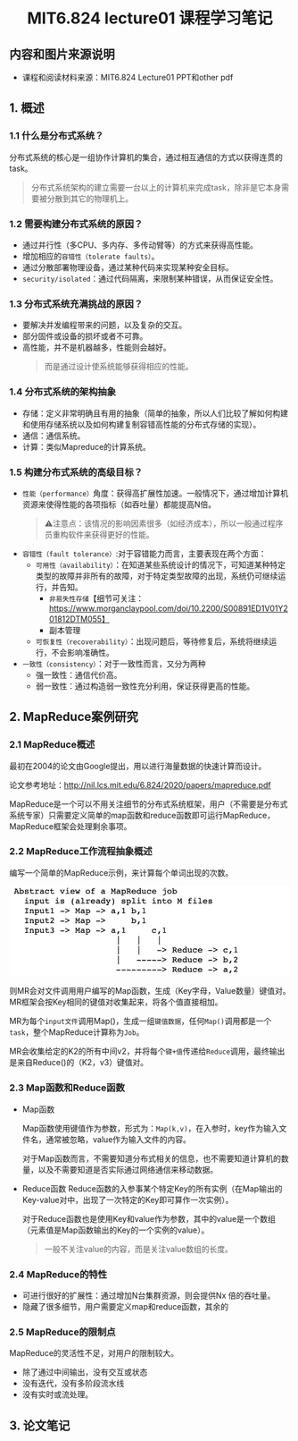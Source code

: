 <h1><center> MIT6.824 lecture01 课程学习笔记</center></h1>

## 内容和图片来源说明
- 课程和阅读材料来源：MIT6.824 Lecture01 PPT和other pdf

## 1. 概述

### 1.1 什么是分布式系统？
分布式系统的核心是一组协作计算机的集合，通过相互通信的方式以获得连贯的task。
>分布式系统架构的建立需要一台以上的计算机来完成task，除非是它本身需要被分散到其它的物理机上。

### 1.2 需要构建分布式系统的原因？
- 通过并行性（多CPU、多内存、多传动臂等）的方式来获得高性能。
- 增加相应的`容错性（tolerate faults）`。
- 通过分散部署物理设备，通过某种代码来实现某种安全目标。
- `security/isolated`：通过代码隔离，来限制某种错误，从而保证安全性。

### 1.3 分布式系统充满挑战的原因？
- 要解决并发编程带来的问题，以及复杂的交互。
- 部分固件或设备的损坏或者不可靠。
- 高性能，并不是机器越多，性能则会越好。
    > 而是通过设计使系统能够获得相应的性能。

### 1.4 分布式系统的架构抽象
- 存储：定义非常明确且有用的抽象（简单的抽象，所以人们比较了解如何构建和使用存储系统以及如何构建复制容错高性能的分布式存储的实现）。
- 通信：通信系统。
- 计算：类似Mapreduce的计算系统。

### 1.5 构建分布式系统的高级目标？
- `性能（performance）`角度：获得高扩展性加速。一般情况下，通过增加计算机资源来使得性能的各项指标（如吞吐量）都能提高N倍。
    > ⚠️注意点：该情况的影响因素很多（如经济成本），所以一般通过程序员重构软件来获得更好的性能。
- `容错性（fault tolerance）`:对于容错能力而言，主要表现在两个方面：
    - `可用性（availability）`：在知道某些系统设计的情况下，可知道某种特定类型的故障并非所有的故障，对于特定类型故障的出现，系统仍可继续运行，并告知。
        - `非易失性存储`【细节可关注：https://www.morganclaypool.com/doi/10.2200/S00891ED1V01Y201812DTM055】
        - 副本管理
    - `可恢复性（recoverability）`：出现问题后，等待修复后，系统将继续运行，不会影响准确性。
- `一致性（consistency）`：对于一致性而言，又分为两种
    - 强一致性：通信代价高。
    - 弱一致性：通过构造弱一致性充分利用，保证获得更高的性能。

## 2. MapReduce案例研究

### 2.1 MapReduce概述
最初在2004的论文由Google提出，用以进行海量数据的快速计算而设计。

论文参考地址：http://nil.lcs.mit.edu/6.824/2020/papers/mapreduce.pdf

MapReduce是一个可以不用关注细节的分布式系统框架，用户（不需要是分布式系统专家）只需要定义简单的map函数和reduce函数即可运行MapReduce，MapReduce框架会处理剩余事项。

### 2.2 MapReduce工作流程抽象概述
编写一个简单的MapReduce示例，来计算每个单词出现的次数。

![](./img/lecture01_img/MapReduce工作流程.png)

则MR会对文件调用用户编写的Map函数，生成（Key字母，Value数量）键值对。MR框架会按Key相同的键值对收集起来，将各个值直接相加。

MR为每个`input文件`调用Map()，生成一组`键值数据`，任何`Map()`调用都是一个`task`，整个MapReduce计算称为`Job`。

MR会收集给定的K2的所有中间v2，并将每个`键+值`传递给`Reduce`调用，最终输出是来自Reduce()的（K2，v3）键值对。

### 2.3 Map函数和Reduce函数
- Map函数

    Map函数使用键值作为参数，形式为：`Map(k,v)`，在入参时，key作为输入文件名，通常被忽略，value作为输入文件的内容。

    对于Map函数而言，不需要知道分布式相关的信息，也不需要知道计算机的数量，以及不需要知道是否实际通过网络通信来移动数据。

- Reduce函数
    Reduce函数的入参事某个特定Key的所有实例（在Map输出的Key-value对中，出现了一次特定的Key即可算作一次实例）。

    对于Reduce函数也是使用Key和value作为参数，其中的value是一个数组（元素值是Map函数输出的Key的一个实例的value）。
    > 一般不关注value的内容，而是关注value数组的长度。


### 2.4 MapReduce的特性
- 可进行很好的扩展性：通过增加N台集群资源，则会提供Nx 倍的吞吐量。
- 隐藏了很多细节，用户需要定义map和reduce函数，其余的

### 2.5 MapReduce的限制点
MapReduce的灵活性不足，对用户的限制较大。
- 除了通过中间输出，没有交互或状态
- 没有迭代，没有多阶段流水线
- 没有实时或流处理。

## 3. 论文笔记



